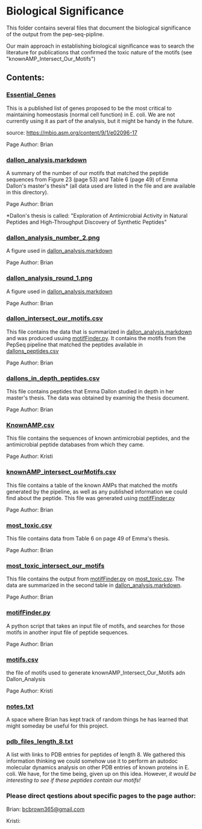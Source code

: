 # Biological Significance

This folder contains several files that document the biological significance of the output from the pep-seq-pipline.

Our main approach in establishing biological significance was to search the literature for publications that confirmed the toxic nature of the motifs (see "knownAMP_Intersect_Our_Motifs")

## Contents:

### [Essential_Genes](../biological_significance/Essential_Genes.txt)

This is a published list of genes proposed to be the most critical to maintaining homeostasis (normal cell function) in E. coli. We are not currently using it as part of the analysis, but it might be handy in the future.

source: https://mbio.asm.org/content/9/1/e02096-17

Page Author: Brian

### [dallon_analysis.markdown](../biological_significance/dallon_analysis.markdown)

A summary of the number of our motifs that matched the peptide sequences from Figure 23 (page 53) and Table 6 (page 49) of Emma Dallon's master's thesis* (all data used are listed in the file and are available in this directory).

Page Author: Brian

*Dallon's thesis is called: "Exploration of Antimicrobial Activity in Natural Peptides and High-Throughput Discovery of Synthetic Peptides"

### [dallon_analysis_number_2.png](../biological_significance/dallon_analysis_number_2.png)

A figure used in [dallon_analysis.markdown](../biological_significance/dallon_analysis.markdown)

Page Author: Brian

### [dallon_analysis_round_1.png](../biological_significance/dallon_analysis_round_1.png)

A figure used in [dallon_analysis.markdown](../biological_significance/dallon_analysis.markdown)

Page Author: Brian

### [dallon_intersect_our_motifs.csv](../biological_significance/dallon_intersect_our_motifs.csv)

This file contains the data that is summarized in [dallon_analysis.markdown](../biological_significance/dallon_analysis.markdown) and was produced usuing [motifFinder.py](../biological_significance/motifFinder.py). It contains the motifs from the PepSeq pipeline that matched the peptides available in [dallons_peptides.csv](../biological_significance/dallons_peptides.csv)

Page Author: Brian

### [dallons_in_depth_peptides.csv](../biological_significance/dallons_in_depth_peptides.csv)

This file contains peptides that Emma Dallon studied in depth in her master's thesis. The data was obtained by examinig the thesis document.

Page Author: Brian


### [KnownAMP.csv](../biological_significance/knownAMP.csv)

This file contains the sequences of known antimicrobial peptides, and the antimicrobial peptide databases from which they came.

Page Author: Kristi

### [knownAMP_intersect_ourMotifs.csv](../biological_significance/knownAMP_intersect_ourMotifs.csv)

This file contains a table of the known AMPs that matched the motifs generated by the pipeline, as well as any published information we could find about the peptide. This file was generated using [motifFinder.py](../biological_significance/motifFinder.py)

Page Author: Brian

### [most_toxic.csv](../biological_significance/most_toxic.csv)

This file contains data from Table 6 on page 49 of Emma's thesis.

Page Author: Brian

### [most_toxic_intersect_our_motifs](../biological_significance/most_toxic_intersect_our_motifs)

This file contains the output from [motifFinder.py](../biological_significance/motifFinder.py) on [most_toxic.csv](../biological_significance/most_toxic.csv). The data are summarized in the second table in [dallon_analysis.markdown](../biological_significance/dallon_analysis.markdown).

Page Author: Brian

### [motifFinder.py](../biological_significance/motifFinder.py)

A python script that takes an input file of motifs, and searches for those motifs in another input file of peptide sequences.

Page Author: Brian

### [motifs.csv](../biological_significance/motifs.csv)

the file of motifs used to generate knownAMP_Intersect_Our_Motifs adn Dallon_Analysis

Page Author: Kristi

### [notes.txt](../biological_significance/notes.txt)

A space where Brian has kept track of random things he has learned that might someday be useful for this project.

### [pdb_files_length_8.txt](../biological_significance/pdb_files_length_8.txt)

A list with links to PDB entries for peptides of length 8. We gathered this information thinking we could somehow use it to perform an autodoc molecular dynamics analysis on other PDB entries of known proteins in E. coli. We have, for the time being, given up on this idea. However, *it would be interesting to see if these peptides contain our motifs!*

### Please direct qestions about specific pages to the page author:

Brian: bcbrown365@gmail.com

Kristi:
